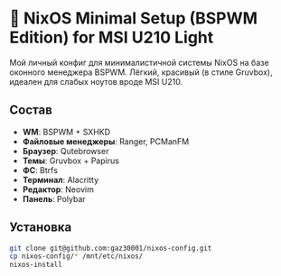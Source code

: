 # 🧊 NixOS Minimal Setup (BSPWM Edition) for MSI U210 Light

Мой личный конфиг для минималистичной системы NixOS на базе оконного менеджера BSPWM. Лёгкий, красивый (в стиле Gruvbox), идеален для слабых ноутов вроде MSI U210.

## Состав

- **WM**: BSPWM + SXHKD
- **Файловые менеджеры**: Ranger, PCManFM
- **Браузер**: Qutebrowser
- **Темы**: Gruvbox + Papirus
- **ФС**: Btrfs
- **Терминал**: Alacritty
- **Редактор**: Neovim
- **Панель**: Polybar

## Установка

```bash
git clone git@github.com:gaz30001/nixos-config.git
cp nixos-config/* /mnt/etc/nixos/
nixos-install
